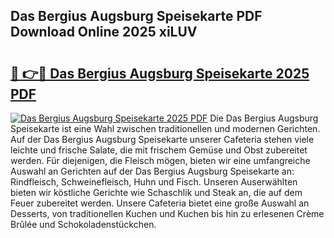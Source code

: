 ## Das Bergius Augsburg Speisekarte PDF Download Online 2025 xiLUV

# <h2><a href="http://gcd27v.nevu.top/?p=Das+Bergius+Augsburg+Speisekarte">🔗 👉🔴 Das Bergius Augsburg Speisekarte 2025 PDF</a></h2>

[![Das Bergius Augsburg Speisekarte 2025 PDF](https://i.imgur.com/dBaPXMq.png)](http://gcd27v.nevu.top/?p=Das+Bergius+Augsburg+Speisekarte)
Die Das Bergius Augsburg Speisekarte ist eine Wahl zwischen traditionellen und modernen Gerichten. Auf der Das Bergius Augsburg Speisekarte unserer Cafeteria stehen viele leichte und frische Salate, die mit frischem Gemüse und Obst zubereitet werden. Für diejenigen, die Fleisch mögen, bieten wir eine umfangreiche Auswahl an Gerichten auf der Das Bergius Augsburg Speisekarte an: Rindfleisch, Schweinefleisch, Huhn und Fisch. Unseren Auserwählten bieten wir köstliche Gerichte wie Schaschlik und Steak an, die auf dem Feuer zubereitet werden. Unsere Cafeteria bietet eine große Auswahl an Desserts, von traditionellen Kuchen und Kuchen bis hin zu erlesenen Crème Brûlée und Schokoladenstückchen.
